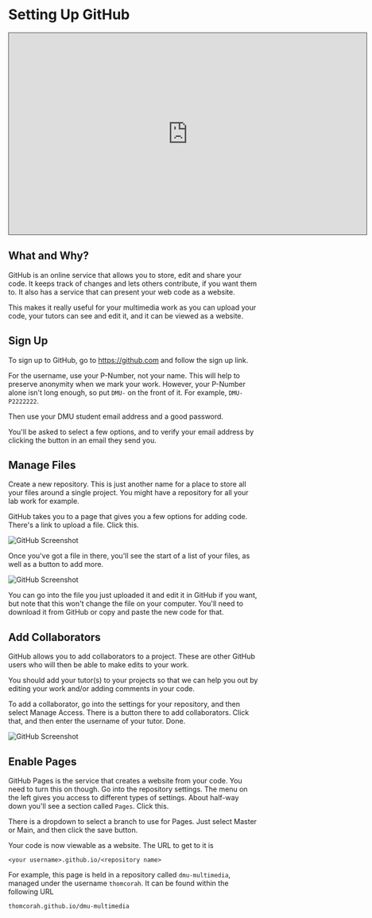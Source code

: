 # Setting Up GitHub

<iframe src="https://dmureplay.cloud.panopto.eu/Panopto/Pages/Embed.aspx?id=fe3c9df4-943b-4441-a3c7-ac3d00ceb069&autoplay=false&offerviewer=true&showtitle=true&showbrand=false&start=0&interactivity=all" height="405" width="720" style="border: 1px solid #464646;" allowfullscreen allow="autoplay"></iframe>

## What and Why?

GitHub is an online service that allows you to store, edit and share your code. It keeps track of changes and lets others contribute, if you want them to. It also has a service that can present your web code as a website.

This makes it really useful for your multimedia work as you can upload your code, your tutors can see and edit it, and it can be viewed as a website.

## Sign Up

To sign up to GitHub, go to <https://github.com> and follow the sign up link.

For the username, use your P-Number, not your name. This will help to preserve anonymity when we mark your work. However, your P-Number alone isn't long enough, so put `DMU-` on the front of it. For example, `DMU-P2222222`.

Then use your DMU student email address and a good password.

You'll be asked to select a few options, and to verify your email address by clicking the button in an email they send you.

## Manage Files

Create a new repository. This is just another name for a place to store all your files around a single project. You might have a repository for all your lab work for example.

GitHub takes you to a page that gives you a few options for adding code. There's a link to upload a file. Click this.

![GitHub Screenshot](https://thomcorah.github.io/dmu-multimedia/resources/img/github-1.jpg)

Once you've got a file in there, you'll see the start of a list of your files, as well as a button to add more.

![GitHub Screenshot](https://thomcorah.github.io/dmu-multimedia/resources/img/github-2.png)

You can go into the file you just uploaded it and edit it in GitHub if you want, but note that this won't change the file on your computer. You'll need to download it from GitHub or copy and paste the new code for that.

## Add Collaborators

GitHub allows you to add collaborators to a project. These are other GitHub users who will then be able to make edits to your work.

You should add your tutor(s) to your projects so that we can help you out by editing your work and/or adding comments in your code.

To add a collaborator, go into the settings for your repository, and then select Manage Access. There is a button there to add collaborators. Click that, and then enter the username of your tutor. Done.

![GitHub Screenshot](https://thomcorah.GitHub.io/dmu-multimedia/resources/img/github-3.jpg)

## Enable Pages

GitHub Pages is the service that creates a website from your code. You need to turn this on though. Go into the repository settings. The menu on the left gives you access to different types of settings. About half-way down you'll see a section called `Pages`. Click this.

There is a dropdown to select a branch to use for Pages. Just select Master or Main, and then click the save button.

Your code is now viewable as a website. The URL to get to it is

```
<your username>.github.io/<repository name>
```

For example, this page is held in a repository called `dmu-multimedia`, managed under the username `thomcorah`. It can be found within the following URL

```
thomcorah.github.io/dmu-multimedia
```
